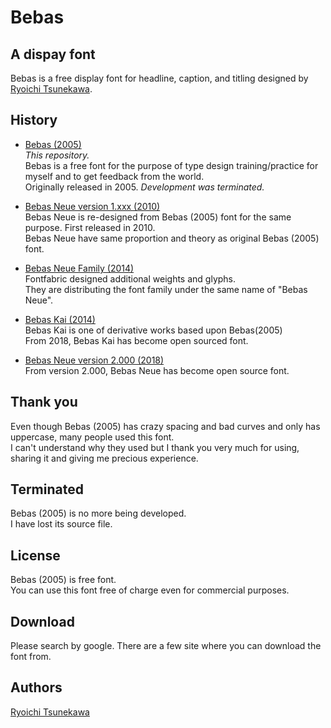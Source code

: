 # Bebas


## A dispay font
Bebas is a free display font for headline, caption, and titling designed by [Ryoichi Tsunekawa](http://dharmatype.com).   


## History
*  [Bebas (2005)](https://github.com/dharmatype/Bebas)   
*This repository.*  
Bebas is a free font for the purpose of type design training/practice for myself and to get feedback from the world.  
Originally released in 2005. *Development was terminated.*

* [Bebas Neue version 1.xxx (2010)](https://github.com/dharmatype/Bebas-Neue)   
Bebas Neue is re-designed from Bebas (2005) font for the same purpose. First released in 2010.  
Bebas Neue have same proportion and theory as original Bebas (2005) font.  

* [Bebas Neue Family (2014)](http://www.fontfabric.com/bebas-neue/)  
Fontfabric designed additional weights and glyphs.  
They are distributing the font family under the same name of "Bebas Neue".

* [Bebas Kai (2014)](https://github.com/dharmatype/Bebas-Kai)  
Bebas Kai is one of derivative works based upon Bebas(2005)  
From 2018, Bebas Kai has become open sourced font.   

* [Bebas Neue version 2.000 (2018)](https://github.com/dharmatype/Bebas-Neue)   
From version 2.000, Bebas Neue has become open source font.


## Thank you  
Even though Bebas (2005) has crazy spacing and bad curves and only has uppercase, many people used this font.  
I can't understand why they used but I thank you very much for using, sharing it and giving me precious experience.


## Terminated  
Bebas (2005) is no more being developed.  
I have lost its source file.  


## License
Bebas (2005) is free font.  
You can use this font free of charge even for commercial purposes.


## Download
Please search by google. There are a few site where you can download the font from.


## Authors
[Ryoichi Tsunekawa](http://dharmatype.com)  
